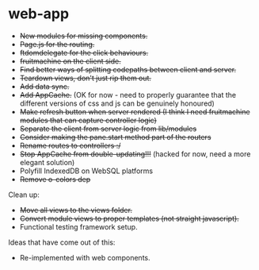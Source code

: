 # web-app

- ~~New modules for missing components.~~
- ~~Page.js for the routing.~~
- ~~ftdomdelegate for the click behaviours.~~
- ~~fruitmachine on the client side.~~
- ~~Find better ways of splitting codepaths between client and server.~~
- ~~Teardown views, don't just rip them out.~~
- ~~Add data sync.~~
- ~~Add AppCache.~~ (OK for now - need to properly guarantee that the different versions of css and js can be genuinely honoured)
- ~~Make refresh button when server rendered (I think I need fruitmachine modules that can capture controller logic)~~
- ~~Separate the client from server logic from lib/modules~~
- ~~Consider making the pane.start method part of the routers~~
- ~~Rename routes to controllers :/~~
- ~~Stop AppCache from double-updating!!!~~ (hacked for now, need a more elegant solution)
- Polyfill IndexedDB on WebSQL platforms
- ~~Remove o-colors dep~~

Clean up:

- ~~Move all views to the views folder.~~
- ~~Convert module views to proper templates (not straight javascript).~~
- Functional testing framework setup.

Ideas that have come out of this:
- Re-implemented with web components.
